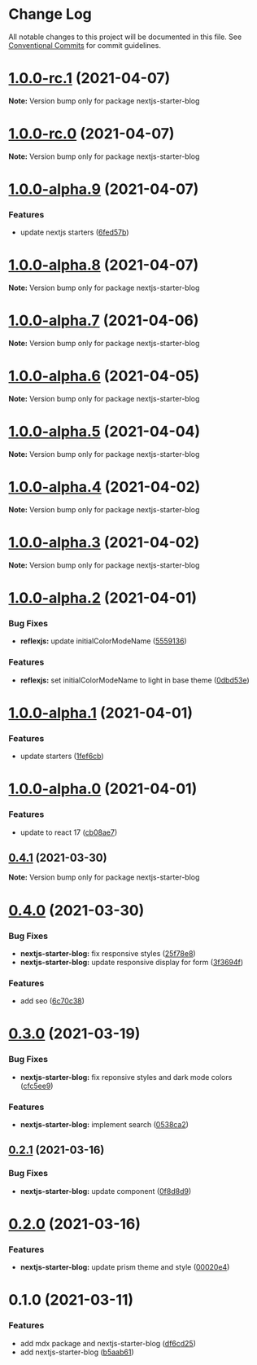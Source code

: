 # Change Log

All notable changes to this project will be documented in this file.
See [Conventional Commits](https://conventionalcommits.org) for commit guidelines.

# [1.0.0-rc.1](https://github.com/reflexjs/reflexjs/compare/nextjs-starter-blog@1.0.0-rc.0...nextjs-starter-blog@1.0.0-rc.1) (2021-04-07)

**Note:** Version bump only for package nextjs-starter-blog





# [1.0.0-rc.0](https://github.com/reflexjs/reflexjs/compare/nextjs-starter-blog@1.0.0-alpha.9...nextjs-starter-blog@1.0.0-rc.0) (2021-04-07)

**Note:** Version bump only for package nextjs-starter-blog





# [1.0.0-alpha.9](https://github.com/reflexjs/reflexjs/compare/nextjs-starter-blog@1.0.0-alpha.8...nextjs-starter-blog@1.0.0-alpha.9) (2021-04-07)


### Features

* update nextjs starters ([6fed57b](https://github.com/reflexjs/reflexjs/commit/6fed57bb7b0a9c430c93b89cf35fe3a097832c2c))





# [1.0.0-alpha.8](https://github.com/reflexjs/reflexjs/compare/nextjs-starter-blog@1.0.0-alpha.7...nextjs-starter-blog@1.0.0-alpha.8) (2021-04-07)

**Note:** Version bump only for package nextjs-starter-blog





# [1.0.0-alpha.7](https://github.com/reflexjs/reflexjs/compare/nextjs-starter-blog@1.0.0-alpha.6...nextjs-starter-blog@1.0.0-alpha.7) (2021-04-06)

**Note:** Version bump only for package nextjs-starter-blog





# [1.0.0-alpha.6](https://github.com/reflexjs/reflexjs/compare/nextjs-starter-blog@1.0.0-alpha.5...nextjs-starter-blog@1.0.0-alpha.6) (2021-04-05)

**Note:** Version bump only for package nextjs-starter-blog





# [1.0.0-alpha.5](https://github.com/reflexjs/reflexjs/compare/nextjs-starter-blog@1.0.0-alpha.4...nextjs-starter-blog@1.0.0-alpha.5) (2021-04-04)

**Note:** Version bump only for package nextjs-starter-blog





# [1.0.0-alpha.4](https://github.com/reflexjs/reflexjs/compare/nextjs-starter-blog@1.0.0-alpha.3...nextjs-starter-blog@1.0.0-alpha.4) (2021-04-02)

**Note:** Version bump only for package nextjs-starter-blog





# [1.0.0-alpha.3](https://github.com/reflexjs/reflexjs/compare/nextjs-starter-blog@1.0.0-alpha.2...nextjs-starter-blog@1.0.0-alpha.3) (2021-04-02)

**Note:** Version bump only for package nextjs-starter-blog





# [1.0.0-alpha.2](https://github.com/reflexjs/reflexjs/compare/nextjs-starter-blog@1.0.0-alpha.1...nextjs-starter-blog@1.0.0-alpha.2) (2021-04-01)


### Bug Fixes

* **reflexjs:** update initialColorModeName ([5559136](https://github.com/reflexjs/reflexjs/commit/55591365b37996dbb862a1d2a6a87241e628765d))


### Features

* **reflexjs:** set initialColorModeName to light in base theme ([0dbd53e](https://github.com/reflexjs/reflexjs/commit/0dbd53e790194dba9b36235aa262e6f386ac9d0d))





# [1.0.0-alpha.1](https://github.com/reflexjs/reflexjs/compare/nextjs-starter-blog@1.0.0-alpha.0...nextjs-starter-blog@1.0.0-alpha.1) (2021-04-01)


### Features

* update starters ([1fef6cb](https://github.com/reflexjs/reflexjs/commit/1fef6cb77440ca01cadef5e9b881ed46a0abac53))





# [1.0.0-alpha.0](https://github.com/reflexjs/reflexjs/compare/nextjs-starter-blog@0.4.1...nextjs-starter-blog@1.0.0-alpha.0) (2021-04-01)


### Features

* update to react 17 ([cb08ae7](https://github.com/reflexjs/reflexjs/commit/cb08ae73f19d70ce8c90b86139fb9dc6e01cf812))





## [0.4.1](https://github.com/reflexjs/reflexjs/compare/nextjs-starter-blog@0.4.0...nextjs-starter-blog@0.4.1) (2021-03-30)

**Note:** Version bump only for package nextjs-starter-blog





# [0.4.0](https://github.com/reflexjs/reflexjs/compare/nextjs-starter-blog@0.3.0...nextjs-starter-blog@0.4.0) (2021-03-30)


### Bug Fixes

* **nextjs-starter-blog:** fix responsive styles ([25f78e8](https://github.com/reflexjs/reflexjs/commit/25f78e8f85bf23828bef17d29ff2e6228a387188))
* **nextjs-starter-blog:** update responsive display for form ([3f3694f](https://github.com/reflexjs/reflexjs/commit/3f3694f66fe82080c3c1eaf5fdefa5af4840f7c2))


### Features

* add seo ([6c70c38](https://github.com/reflexjs/reflexjs/commit/6c70c389c8212f5f90f0fcd3b83f07704e1dce42))





# [0.3.0](https://github.com/reflexjs/reflexjs/compare/nextjs-starter-blog@0.2.1...nextjs-starter-blog@0.3.0) (2021-03-19)


### Bug Fixes

* **nextjs-starter-blog:** fix reponsive styles and dark mode colors ([cfc5ee9](https://github.com/reflexjs/reflexjs/commit/cfc5ee9a0d3f93860a018c4d7b38fd37a4e269d6))


### Features

* **nextjs-starter-blog:** implement search ([0538ca2](https://github.com/reflexjs/reflexjs/commit/0538ca224d44f471395c222f25dd3e4ed7164e12))





## [0.2.1](https://github.com/reflexjs/reflexjs/compare/nextjs-starter-blog@0.2.0...nextjs-starter-blog@0.2.1) (2021-03-16)


### Bug Fixes

* **nextjs-starter-blog:** update component ([0f8d8d9](https://github.com/reflexjs/reflexjs/commit/0f8d8d97a114de305e8e94cc5a95467bacbd6f01))





# [0.2.0](https://github.com/reflexjs/reflexjs/compare/nextjs-starter-blog@0.1.0...nextjs-starter-blog@0.2.0) (2021-03-16)


### Features

* **nextjs-starter-blog:** update prism theme and style ([00020e4](https://github.com/reflexjs/reflexjs/commit/00020e464e94d4bca2a8f435d5838a22e0b247f9))





# 0.1.0 (2021-03-11)


### Features

* add mdx package and nextjs-starter-blog ([df6cd25](https://github.com/reflexjs/reflexjs/commit/df6cd25295b878f9e62b298cc501be3accd083e3))
* add nextjs-starter-blog ([b5aab61](https://github.com/reflexjs/reflexjs/commit/b5aab61c287d1ded1b55ad7639303fe0862ca67a))
